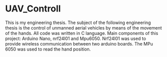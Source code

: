 # UAV_Controll

This is my engineering thesis. The subject of the following engineering thesis is the control of unmanned aerial vehicles by means of the movement of the hands.
All code was written in C language. Main components of this project: Arduino Nano, nrf24l01 and Mpu6050. Nrf24l01 was used to provide wireless communication between two arduino boards. The MPu 6050 was used to read the hand position.
